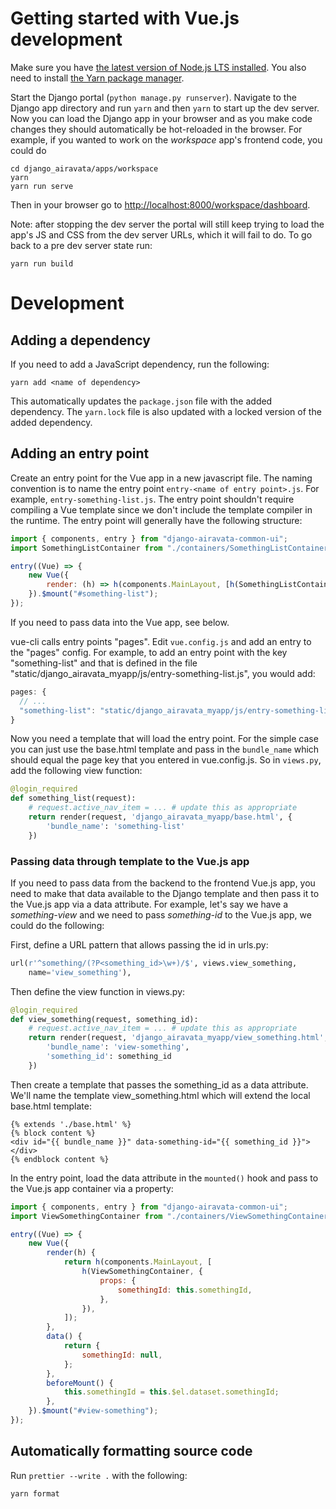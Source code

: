 # Getting started with Vue.js development

Make sure you have
[the latest version of Node.js LTS installed](https://nodejs.org/en/download/).
You also need to install [the Yarn package manager](https://yarnpkg.com).

Start the Django portal (`python manage.py runserver`). Navigate to the Django
app directory and run `yarn` and then `yarn` to start up the dev server. Now you
can load the Django app in your browser and as you make code changes they should
automatically be hot-reloaded in the browser. For example, if you wanted to work
on the _workspace_ app's frontend code, you could do

```
cd django_airavata/apps/workspace
yarn
yarn run serve
```

Then in your browser go to
[http://localhost:8000/workspace/dashboard](http://localhost:8000/workspace/dashboard).

Note: after stopping the dev server the portal will still keep trying to load
the app's JS and CSS from the dev server URLs, which it will fail to do. To go
back to a pre dev server state run:

```
yarn run build
```

# Development

## Adding a dependency

If you need to add a JavaScript dependency, run the following:

```
yarn add <name of dependency>
```

This automatically updates the `package.json` file with the added dependency.
The `yarn.lock` file is also updated with a locked version of the added
dependency.

## Adding an entry point

Create an entry point for the Vue app in a new javascript file. The naming
convention is to name the entry point `entry-<name of entry point>.js`. For
example, `entry-something-list.js`. The entry point shouldn't require compiling
a Vue template since we don't include the template compiler in the runtime. The
entry point will generally have the following structure:

```javascript
import { components, entry } from "django-airavata-common-ui";
import SomethingListContainer from "./containers/SomethingListContainer.vue";

entry((Vue) => {
    new Vue({
        render: (h) => h(components.MainLayout, [h(SomethingListContainer)]),
    }).$mount("#something-list");
});
```

If you need to pass data into the Vue app, see below.

vue-cli calls entry points "pages". Edit `vue.config.js` and add an entry to the
"pages" config. For example, to add an entry point with the key "something-list"
and that is defined in the file
"static/django_airavata_myapp/js/entry-something-list.js", you would add:

```javascript
pages: {
  // ...
  "something-list": "static/django_airavata_myapp/js/entry-something-list.js"
}
```

Now you need a template that will load the entry point. For the simple case you
can just use the base.html template and pass in the `bundle_name` which should
equal the page key that you entered in vue.config.js. So in `views.py`, add the
following view function:

```python
@login_required
def something_list(request):
    # request.active_nav_item = ... # update this as appropriate
    return render(request, 'django_airavata_myapp/base.html', {
        'bundle_name': 'something-list'
    })
```

### Passing data through template to the Vue.js app

If you need to pass data from the backend to the frontend Vue.js app, you need
to make that data available to the Django template and then pass it to the
Vue.js app via a data attribute. For example, let's say we have a
_something-view_ and we need to pass _something-id_ to the Vue.js app, we could
do the following:

First, define a URL pattern that allows passing the id in urls.py:

```python
url(r'^something/(?P<something_id>\w+)/$', views.view_something,
    name='view_something'),
```

Then define the view function in views.py:

```python
@login_required
def view_something(request, something_id):
    # request.active_nav_item = ... # update this as appropriate
    return render(request, 'django_airavata_myapp/view_something.html', {
        'bundle_name': 'view-something',
        'something_id': something_id
    })
```

Then create a template that passes the something_id as a data attribute. We'll
name the template view_something.html which will extend the local base.html
template:

```django
{% extends './base.html' %}
{% block content %}
<div id="{{ bundle_name }}" data-something-id="{{ something_id }}"></div>
{% endblock content %}
```

In the entry point, load the data attribute in the `mounted()` hook and pass to
the Vue.js app container via a property:

```javascript
import { components, entry } from "django-airavata-common-ui";
import ViewSomethingContainer from "./containers/ViewSomethingContainer.vue";

entry((Vue) => {
    new Vue({
        render(h) {
            return h(components.MainLayout, [
                h(ViewSomethingContainer, {
                    props: {
                        somethingId: this.somethingId,
                    },
                }),
            ]);
        },
        data() {
            return {
                somethingId: null,
            };
        },
        beforeMount() {
            this.somethingId = this.$el.dataset.somethingId;
        },
    }).$mount("#view-something");
});
```

## Automatically formatting source code

Run `prettier --write .` with the following:

```
yarn format
```
